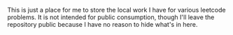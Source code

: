 This is just a place for me to store the local work I have for various leetcode
problems. It is not intended for public consumption, though I'll leave the
repository public because I have no reason to hide what's in here.
